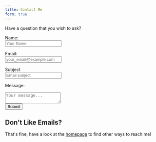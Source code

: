 ```yaml
---
title: Contact Me
form: true
---
```


Have a question that you wish to ask?

<form action="https://send.pageclip.co/kljeYJs5nhVLoa4gTl19iW2a7krYk0tL/contact-form" class="pageclip-form pageclip-form--success" method="post">
  <label for="name">Name:</label><br>
  <input type="text" name="name" placeholder="Your Name" required /><br>
  
  <label for="email">Email:</label><br>
  <input type="email" name="email" placeholder="your_email@example.com" required /><br>
  
  <label for="subject">Subject</label><br>
  <input type="text" name="subject" placeholder="Email subject" required /><br>
  
  <label for="message">Message:</label><br>
  <textarea name="message" placeholder="Your message..." required ></textarea><br>

  <button class="button pageclip-form__submit" type="submit">
    <span>Submit</span>
  </button>

</form>

## Don't Like Emails?
That's fine, have a look at the [homepage](/) to find other ways to reach me!
